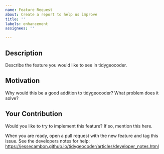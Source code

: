 ```yaml
---
name: Feature Request
about: Create a report to help us improve
title: ''
labels: enhancement
assignees: ''

---
```


## Description

Describe the feature you would like to see in tidygeocoder.

## Motivation

Why would this be a good addition to tidygeocoder? What problem does it solve?

## Your Contribution

Would you like to try to implement this feature? If so, mention this here. 

When you are ready, open a pull request with the new feature and tag this issue. See the developers notes for help: https://jessecambon.github.io/tidygeocoder/articles/developer_notes.html 